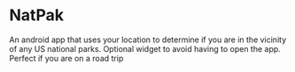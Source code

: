 # NatPak
An android app that uses your location to determine if you are in the vicinity of any US national parks. Optional widget to avoid having to open the app. Perfect if you are on a road trip
